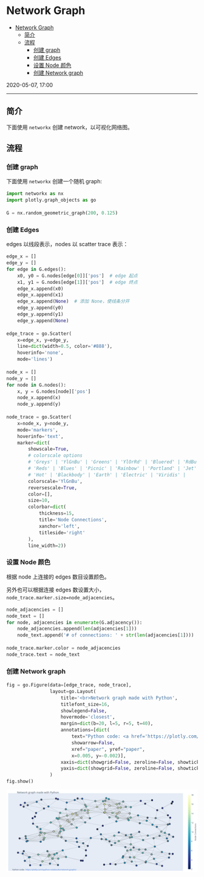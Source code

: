 # Network Graph

- [Network Graph](#network-graph)
  - [简介](#%e7%ae%80%e4%bb%8b)
  - [流程](#%e6%b5%81%e7%a8%8b)
    - [创建 graph](#%e5%88%9b%e5%bb%ba-graph)
    - [创建 Edges](#%e5%88%9b%e5%bb%ba-edges)
    - [设置 Node 颜色](#%e8%ae%be%e7%bd%ae-node-%e9%a2%9c%e8%89%b2)
    - [创建 Network graph](#%e5%88%9b%e5%bb%ba-network-graph)

2020-05-07, 17:00
*** *

## 简介

下面使用 `networkx` 创建 network，以可视化网络图。

## 流程

### 创建 graph

下面使用 `networkx` 创建一个随机 graph:

```py
import networkx as nx
import plotly.graph_objects as go

G = nx.random_geometric_graph(200, 0.125)
```

### 创建 Edges

edges 以线段表示，nodes 以 scatter trace 表示：

```py
edge_x = []
edge_y = []
for edge in G.edges():
    x0, y0 = G.nodes[edge[0]]['pos']  # edge 起点
    x1, y1 = G.nodes[edge[1]]['pos']  # edge 终点
    edge_x.append(x0)
    edge_x.append(x1)
    edge_x.append(None)  # 添加 None，使线条分开
    edge_y.append(y0)
    edge_y.append(y1)
    edge_y.append(None)

edge_trace = go.Scatter(
    x=edge_x, y=edge_y,
    line=dict(width=0.5, color='#888'),
    hoverinfo='none',
    mode='lines')

node_x = []
node_y = []
for node in G.nodes():
    x, y = G.nodes[node]['pos']
    node_x.append(x)
    node_y.append(y)

node_trace = go.Scatter(
    x=node_x, y=node_y,
    mode='markers',
    hoverinfo='text',
    marker=dict(
        showscale=True,
        # colorscale options
        # 'Greys' | 'YlGnBu' | 'Greens' | 'YlOrRd' | 'Bluered' | 'RdBu' |
        # 'Reds' | 'Blues' | 'Picnic' | 'Rainbow' | 'Portland' | 'Jet' |
        # 'Hot' | 'Blackbody' | 'Earth' | 'Electric' | 'Viridis' |
        colorscale='YlGnBu',
        reversescale=True,
        color=[],
        size=10,
        colorbar=dict(
            thickness=15,
            title='Node Connections',
            xanchor='left',
            titleside='right'
        ),
        line_width=2))
```

### 设置 Node 颜色

根据 node 上连接的 edges 数目设置颜色。

另外也可以根据连接 edges 数设置大小，`node_trace.marker.size=node_adjacencies`。

```py
node_adjacencies = []
node_text = []
for node, adjacencies in enumerate(G.adjacency()):
    node_adjacencies.append(len(adjacencies[1]))
    node_text.append('# of connections: ' + str(len(adjacencies[1])))

node_trace.marker.color = node_adjacencies
node_trace.text = node_text
```

### 创建 Network graph

```py
fig = go.Figure(data=[edge_trace, node_trace],
                layout=go.Layout(
                    title='<br>Network graph made with Python',
                    titlefont_size=16,
                    showlegend=False,
                    hovermode='closest',
                    margin=dict(b=20, l=5, r=5, t=40),
                    annotations=[dict(
                        text="Python code: <a href='https://plotly.com/ipython-notebooks/network-graphs/'> https://plotly.com/ipython-notebooks/network-graphs/</a>",
                        showarrow=False,
                        xref="paper", yref="paper",
                        x=0.005, y=-0.002)],
                    xaxis=dict(showgrid=False, zeroline=False, showticklabels=False),
                    yaxis=dict(showgrid=False, zeroline=False, showticklabels=False))
                )
fig.show()
```

![network](images/2020-05-07-17-00-00.png)
